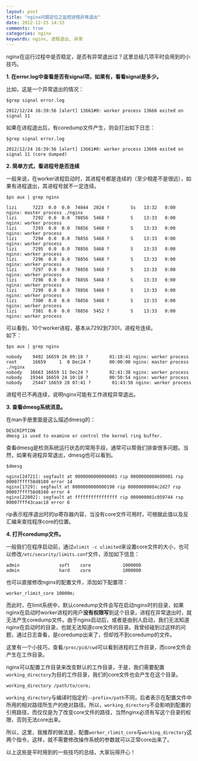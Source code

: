 ```yaml
---
layout: post
title: "nginx问题定位之监控进程异常退出"
date: 2012-12-25 14:33
comments: true
categories: nginx
keywords: nginx, 进程退出, 异常
---
```


nginx在运行过程中是否稳定，是否有异常退出过？这里总结几项平时会用到的小技巧。

**1\. 在error.log中查看是否有signal项，如果有，看看signal是多少。**

比如，这是一个异常退出的情况：

    $grep signal error.log

    2012/12/24 16:39:56 [alert] 13661#0: worker process 13666 exited on signal 11

如果在进程退出后，有coredump文件产生，则会打出如下日志：

    $grep signal error.log

    2012/12/24 16:39:56 [alert] 13661#0: worker process 13666 exited on signal 11 (core dumped) 

**2\. 简单方式，看进程号是否连续**

一般来说，在worker进程启动时，其进程号都是连续的（至少相差不是很远），如果有进程退出，其进程号就不一定连续。

    $ps aux | grep nginx

    lizi      7223  0.0  0.0  74844  2024 ?        Ss   13:32   0:00 nginx: master process ./nginx
    lizi      7292  0.0  0.0  78856  5468 ?        S    13:33   0:00 nginx: worker process
    lizi      7293  0.0  0.0  78856  5468 ?        S    13:33   0:00 nginx: worker process
    lizi      7294  0.0  0.0  78856  5468 ?        S    13:33   0:00 nginx: worker process
    lizi      7295  0.0  0.0  78856  5468 ?        S    13:33   0:00 nginx: worker process
    lizi      7296  0.0  0.0  78856  5468 ?        S    13:33   0:00 nginx: worker process
    lizi      7297  0.0  0.0  78856  5468 ?        S    13:33   0:00 nginx: worker process
    lizi      7298  0.0  0.0  78856  5468 ?        S    13:33   0:00 nginx: worker process
    lizi      7299  0.0  0.0  78856  5468 ?        S    13:33   0:00 nginx: worker process
    lizi      7300  0.0  0.0  78856  5468 ?        S    13:33   0:00 nginx: worker process
    lizi      7301  0.0  0.0  78856  5452 ?        S    13:33   0:00 nginx: worker process

可以看到，10个worker进程，基本从7292到7301，进程号连续。  
如下：

    $ps aux | grep nginx

    nobody    9492 16659 26 09:18 ?        01:10:41 nginx: worker process
    root      16659     1  0 Dec24 ?       00:00:00 nginx: master process ./nginx
    nobody   16663 16659 11 Dec24 ?        02:41:38 nginx: worker process
    nobody   19344 16659 24 10:18 ?        00:50:54 nginx: worker process
    nobody    25447 16659 28 07:41 ?        01:43:56 nginx: worker process 

进程号已不再连续，说明nginx可能有工作进程异常退出。

**3\. 查看dmesg系统消息。**

在man手册里面是这么描述dmesg的：

    DESCRIPTION
    dmesg is used to examine or control the kernel ring buffer.

查看dmesg是检测系统运行状态的常用手段，通常可以帮我们排查很多问题。当然，如果有进程异常退出，dmesg也可以看到。

    $dmesg

    nginx[24721]: segfault at 0000000000000001 rip 0000000000000001 rsp 00007ffff58d8180 error 14
    nginx[1729]: segfault at 0000000000000190 rip 00000000004c2d27 rsp 00007ffff58d8340 error 4
    nginx[22002]: segfault at ffffffffffffffff rip 000000001c959744 rsp 00007fff43caac18 error 6

rip表示程序退出时的ip寄存器内容，当没有core文件可用时，可根据此值以及反汇编来查找程序core的位置。

**4. 打开coredump文件。**

一般我们在程序启动前，通过`ulimit -c ulimited`来设置core文件的大小，也可以修改`/etc/security/limits.conf`文件，添加如下信息：

    admin               soft    core            1000000
    admin               hard    core            1000000

也可以直接修改nginx的配置文件，添加如下配置项：

    worker_rlimit_core 10000m;

而此时，在limit系统中，默认coredump文件会写在启动nginx时的目录，如果nginx在启动时worker进程的用户**没有权限写**到这个目录，进程在异常退出时，就无法产生coredump文件。由于nginx启动后，或者是由别人启动，我们无法知道nginx在启动时的目录，也就无法知道core文件的目录。我曾经碰到过这样的问题，通过日志查看，是coredump出来了，但却找不到coredump的文件。

这里有一个小技巧，查看`/proc/pid/cwd`可以看到进程的工作目录，而core文件会产生在工作目录。

nginx可以配置工作目录来改变默认的工作目录，于是，我们需要配置`working_directory`为目的工作目录，我们的core文件也会产生在这个目录。

    working_directory /path/to/core;

`working_directory`与编译时指定的`--prefix=/path`不同，后者表示在配置文件中所用的相对路径所生产的绝对路径。所以，`working_directory`不会影响到配置的引用路径，而仅仅是为了改变core文件的路径，当然nginx必须有写这个目录的权限，否则无法core出来。

所以，这里，我推荐的做法是，配置`worker_rlimit_core`与`working_directory`这两个指令，这样，就不需要修改操作系统的参数就可以正常core出来了。
    
以上这些是平时用到的一些技巧的总结，大家玩得开心！
